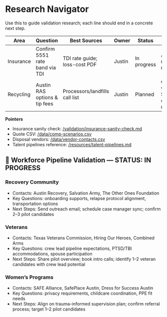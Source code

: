 # Research Navigator

Use this to guide validation research; each line should end in a concrete next step.

| Area | Question | Best Sources | Owner | Status | Next Step |
|------|----------|--------------|-------|--------|-----------|
| Insurance | Confirm 5551 rate band via TDI | TDI rate guide; loss-cost PDF | Justin | In progress | Add first numbers to repo CSV |
| Recycling | Austin RAS options & tip fees | Processors/landfills call list | Justin | Planned | Call 3 vendors; log $/ton + contamination rules |

**Pointers**
- Insurance sanity check: [/validation/insurance-sanity-check.md](../blob/main/validation/insurance-sanity-check.md)
- Quote CSV: [/data/comp-scenarios.csv](../blob/main/data/comp-scenarios.csv)
- Disposal vendors: [/data/vendor-contacts.csv](../blob/main/data/vendor-contacts.csv)
- Talent pipelines reference: [/resources/talent-pipelines.md](../blob/main/resources/talent-pipelines.md)

## 🤝 Workforce Pipeline Validation — STATUS: IN PROGRESS
### Recovery Community
- Contacts: Austin Recovery, Salvation Army, The Other Ones Foundation
- Key Questions: onboarding supports, relapse protocol alignment, transportation options
- Next Steps: Send outreach email; schedule case manager sync; confirm 2–3 pilot candidates

### Veterans
- Contacts: Texas Veterans Commission, Hiring Our Heroes, Combined Arms
- Key Questions: crew lead pipeline expectations, PTSD/TBI accommodations, spouse participation
- Next Steps: Share pilot overview; book intro calls; identify 1–2 veteran candidates with crew lead potential

### Women’s Programs
- Contacts: SAFE Alliance, SafePlace Austin, Dress for Success Austin
- Key Questions: privacy requirements, childcare coordination, PPE fit needs
- Next Steps: Align on trauma-informed supervision plan; confirm referral process; target 1–2 pilot candidates
